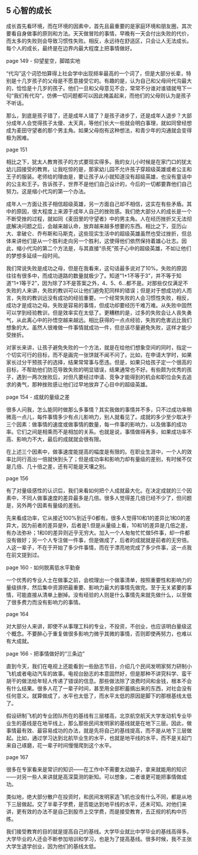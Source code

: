 ## 5 心智的成长

成长首先看环境，而在环境的因素中，首先且最重要的是家庭环境和朋友圈，其次要看自身做事的原则和方法。天天做冒险的事情，早晚有一天会付出失败的代价，而太多的失败则会导致习惯性失败。相反，永远待在舒适区，只会让人无法成长。每个人的成长，最终是在边界内最大程度上把事情做好。

page 149 - 仰望星空，脚踏实地

“代沟”这个词恐怕算得上社会学中出现频率最高的一个词了，但是大部分长辈，特别是十几岁孩子的父母是不愿意接受它的。有趣的是，认为自己和父母间代沟最大的，恰恰是十几岁的孩子。他们一旦和父母意见不合，常常不分谁对谁错就甩下一句“我们有代沟”，仿佛一切问题都可以因此掩盖起来，而他们的父母则认为是孩子不听话。

那么，到底是孩子错了，还是成年人错了？是孩子进步了，还是成年人退步？大部分成年人会觉得孩子太傻、太天真，等他们长大一些就会明白事理，就如同曾经想成为麦田守望者的那个男主角。如果父母抱有这种想法，和青少年的沟通就会变得极为困难。

page 151

相比之下，犹太人教育孩子的方式要现实得多。我的女儿小时候是在家门口的犹太幼儿园接受的教育。让我吃惊的是，那家幼儿园不允许孩子穿超级英雄或者公主和王子的服装。老师给的理由是，要让孩子从小就知道没有超级英雄，也没有童话中的公主和王子。告诉孩子，世界不是他们自己设计的，今后的一切都要靠他们自己努力。这是缩小代沟的第一个办法。

成年人一方面让孩子相信超级英雄，另一方面自己却不相信，这实在有些矛盾。其中的原因，很大程度上来源于成年人自己的挫败感。我们绝大部分人的成长是一个不断受挫的过程，就如同《麦田里的守望者》中的男主角。人在经历挫折又无法彻底解决问题之后，会越来越认命，放弃越来越多想要的东西。相比之下，亚历山大、拿破仑、乔布斯和马斯克，这些现实生活中的超级英雄虽然也受过挫折，但总体来讲他们是从一个胜利走向另一个胜利，这使得他们依然保持着雄心壮志。因此，缩小代沟的第二个方法是，与其直接“杀死”孩子心中的超级英雄，不如让他们的梦想多延续一段时间。

我们常说失败是成功之母，但是在我看来，这句话最多说对了10%。失败的原因往往有很多中，而成功道路的数量就极少了。知道“1+1不等于3”，并不等于知道“1+1等于2”，因为除了3不是答案之外，4、5、6...都不是。对那些仅仅满足不失败的人来讲，失败的教训可以让他们避免犯同样的错误；但是对于想成功的人而言，失败的教训远没有成功的经验重要。一个经常失败的人会习惯性失败，相反，成功才是成功之母。失败是容易的事情，但成功却要经历千难万难。从失败中固然可以学到经验教训，但是效率实在太低了。更糟糕的是，过多的失败会让人丧失勇气，从此离心中的孙悟空越来越远。相比获得的一点点经验，失败的危害远比我们想象的大。虽然人很难做一件事情就成功一件，但总该尽量避免失败，这样才能少受挫折。

对家长来讲，让孩子避免失败的一个方法，就是在给他们想象空间的同时，指定一个切实可行的目标，而不是画完一张饼就不闻不问了。比如，在申请大学时，如果家长过分干预孩子的选择，结果常常事与愿违。但是，如果只给孩子定一个很高的目标，不帮助他们防范导致失败的明显错误，结果通常也不好。有些颇为优秀的孩子，遇到一两次挫败后，对但凡要经过申请、竞争才能得到的机会和职位会失去追求的勇气，那种挫败感让他们过早地放弃了心目中的超级英雄。

page 154 - 成就的量级之差

很多人问我，怎么能同时做那么多事情？其实我做的事情并不多，只不过成功率稍微高一点儿，每件事情多少有点儿影响力，别人就看见了。成就的多少至少取决于三个因素：做事情的速度或做事情的数量，每一件事的影响力，以及做事的成功率。它们之间是相乘而不是相加的关系。也就是说，事情做得再多，如果成功率不高、影响力不大，最后的成就就会很有限。

在上述三个因素中，做事速度能提高的幅度是有限的。在职业生涯中，一个人的效率比同行高出一倍就快到头了；但是成功率和影响力却有量级的差别，有时候不仅是几倍、几十倍之差，还有可能是天壤之别。

page 156

有了对量级感性的认识后，我们来看如何把个人成就最大化。在决定成就的三个因素中，不同人做事速度的差异最多是几倍。很多人觉得差几倍已经不少了，但问题是，另外两个因素有量级的差别。

先来看成功率，它从接近100%到近乎0都有。很多人觉得10和1的差异比1和0的差异大，因为前者的差异是9，后者是1.但是从量级上看，10和1的差异是几倍之差，有办法弥补；1和0的差异则近乎无穷大。加入一个人匆匆忙忙做5件事，却一件都没有做好；另一个人专注做一件事，但是做成了，后者的成就就是前者的无穷倍。人这一辈子，不在于开始了多少件事情，而在于漂亮地完成了多少件事，这一点我在前文提到过。

page 160 - 如何脱离低水平勤奋

一个优秀的专业人士在做事之前，会梳理出一个做事清单，按照重要性和影响力的量级排序，然后集中资源把最重要、影响力最大的事情先做完。至于无关紧要的事情，可能直接从清单上删掉。没有经验的人则是什么事情先来就先做什么，以至做了很多费力而没有影响力的事情。

page 164

对大部分人来讲，即使不从事理工科的专业，不投资，不创业，也应该明白量级这个概念。不要醉心于重复做很多影响力微乎其微的事情，否则即使再努力，也难以有大成就。

page 166 - 把事情做好的“三条边”

直到今天，我们在电视上还能看到一些励志节目，介绍几个民间发明家努力研制小飞机或者电动汽车的故事。电视台励志的本意固然好，但是那种不讲究科学、蛮干胡干的做法给年轻人传递了错误的信息。那些做法除了浪费时间和金钱，根本不会有什么结果。很多人花了一辈子时间，甚至用全部积蓄搞出来的东西，对社会没有任何意义。就算做成了，水平也太低了，而水平太低的原因是脚下的那根基线太低了。

假设研制飞机的专业团队所在的基线有三层楼高，北京航空航天大学发动机专业毕业生的基线是在地平线上，那么那些民间发明家的基线就是在地下三层。因此，做事情最有效、最容易成功的办法，就是先将自己的基线提高，而不是从地下三层做起。比如，通过学习达到北航毕业生的水平，也就是地平线的水平，而不是关起门来自己琢磨，花一辈子时间慢慢爬到这个水平。

page 167

很多在专家看来是常识的知识——在工作中不需要太动脑子，拿来就能用的知识——对另一些人来讲就是高深莫测的新知。可以想象，二者谁更可能把事情做成功。

类似地，绝大部分散户在投资时，和民间发明家造飞机也没有什么不同，都是从地下三层做起。交了半辈子学费，是否能达到地平线的水平，还未可知。对他们来讲，更有效的办法不是自己到股市上交学费，而是接受教育，去正规的机构中历练。

我们接受教育的目的就是提高自己的基线。大学毕业就比中学毕业的基线高得多。大学毕业的人还会不断参加培训和学习，也是为了提高基线。很多时候，我不主张大学生退学创业，因为他们的基线太低。 
